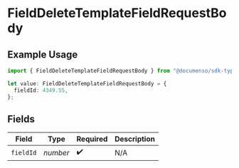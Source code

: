 # FieldDeleteTemplateFieldRequestBody

## Example Usage

```typescript
import { FieldDeleteTemplateFieldRequestBody } from "@documenso/sdk-typescript/models/operations";

let value: FieldDeleteTemplateFieldRequestBody = {
  fieldId: 4349.55,
};
```

## Fields

| Field              | Type               | Required           | Description        |
| ------------------ | ------------------ | ------------------ | ------------------ |
| `fieldId`          | *number*           | :heavy_check_mark: | N/A                |